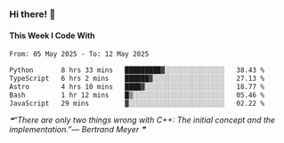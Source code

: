 ### Hi there! 👋

#### This Week I Code With
<!--START_SECTION:waka-->

```txt
From: 05 May 2025 - To: 12 May 2025

Python       8 hrs 33 mins   █████████▓░░░░░░░░░░░░░░░   38.43 %
TypeScript   6 hrs 2 mins    ██████▓░░░░░░░░░░░░░░░░░░   27.13 %
Astro        4 hrs 10 mins   ████▓░░░░░░░░░░░░░░░░░░░░   18.77 %
Bash         1 hr 12 mins    █▒░░░░░░░░░░░░░░░░░░░░░░░   05.46 %
JavaScript   29 mins         ▓░░░░░░░░░░░░░░░░░░░░░░░░   02.22 %
```

<!--END_SECTION:waka-->

<!--STARTS_HERE_QUOTE_README-->
<i>❝“There are only two things wrong with C++:  The initial concept and the implementation.”— Bertrand Meyer   ❞</i>
<!--ENDS_HERE_QUOTE_README-->
